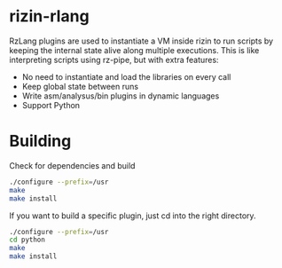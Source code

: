 rizin-rlang
=============

RzLang plugins are used to instantiate a VM inside rizin to run scripts by keeping the
internal state alive along multiple executions. This is like interpreting scripts using
rz-pipe, but with extra features:

* No need to instantiate and load the libraries on every call
* Keep global state between runs
* Write asm/analysus/bin plugins in dynamic languages
* Support Python

Building
========

Check for dependencies and build

```sh
./configure --prefix=/usr
make
make install
```

If you want to build a specific plugin, just cd into the right directory.

```sh
./configure --prefix=/usr
cd python
make
make install
```
